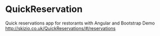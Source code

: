 QuickReservation
================

Quick reservations app for restorants with Angular and Bootstrap
Demo http://skizio.co.uk/QuickReservations/#/reservations
